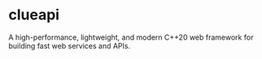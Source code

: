 # clueapi
A high-performance, lightweight, and modern C++20 web framework for building fast web services and APIs.
